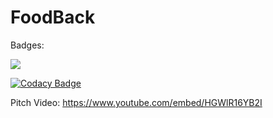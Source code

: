 # FoodBack 


Badges:

  <img src="https://travis-ci.com/danielgranhao/FoodBack.svg?token=eWC6sp1AzxknhGp2SGNi&branch=master">

  [![Codacy Badge](https://api.codacy.com/project/badge/Grade/dc746bf72a734209b9114041b64886ad)](https://www.codacy.com?utm_source=github.com&amp;utm_medium=referral&amp;utm_content=danielgranhao/FoodBack&amp;utm_campaign=Badge_Grade)
  
 
 
Pitch Video:
https://www.youtube.com/embed/HGWlR16YB2I
